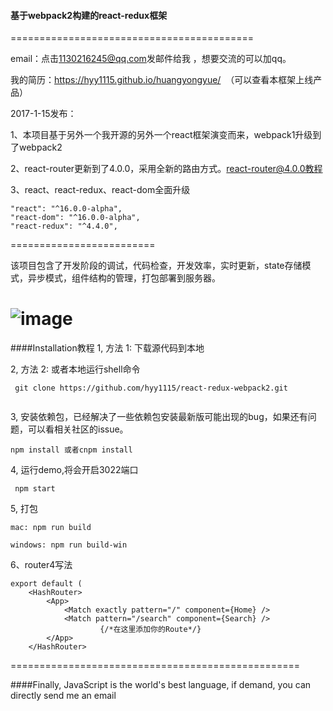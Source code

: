 #### 基于webpack2构建的react-redux框架

==========================================

email：点击<a href="mailto:1130216245@qq.com">1130216245@qq.com</a>发邮件给我 ，想要交流的可以加qq。 

我的简历：https://hyy1115.github.io/huangyongyue/  （可以查看本框架上线产品）  

2017-1-15发布：  

1、本项目基于另外一个我开源的另外一个react框架演变而来，webpack1升级到了webpack2

2、react-router更新到了4.0.0，采用全新的路由方式。[react-router@4.0.0教程](https://react-router.now.sh/)

3、react、react-redux、react-dom全面升级
```
"react": "^16.0.0-alpha",
"react-dom": "^16.0.0-alpha",
"react-redux": "^4.4.0",
```

=========================

该项目包含了开发阶段的调试，代码检查，开发效率，实时更新，state存储模式，异步模式，组件结构的管理，打包部署到服务器。

 ![image](https://github.com/hyy1115/react-redux-webpack/blob/master/public/index.png)
==========================

####Installation教程
1, 方法 1: 下载源代码到本地  

2, 方法 2: 或者本地运行shell命令  
```
 git clone https://github.com/hyy1115/react-redux-webpack2.git
 
```
 
3, 安装依赖包，已经解决了一些依赖包安装最新版可能出现的bug，如果还有问题，可以看相关社区的issue。
```
npm install 或者cnpm install
```

4, 运行demo,将会开启3022端口
   ```
    npm start
   ```

5, 打包
```
mac: npm run build

windows: npm run build-win

```
6、router4写法  
```
export default (
    <HashRouter>
        <App>
            <Match exactly pattern="/" component={Home} />
            <Match pattern="/search" component={Search} />
                    {/*在这里添加你的Route*/}
        </App>
    </HashRouter>

```

==================================================

####Finally, JavaScript is the world's best language, if demand, you can directly send me an email  
